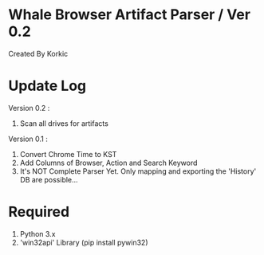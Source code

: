 # Whale Browser Artifact Parser / Ver 0.2
Created By Korkic


# Update Log
Version 0.2 :
1. Scan all drives for artifacts

Version 0.1 :
1. Convert Chrome Time to KST
2. Add Columns of Browser, Action and Search Keyword
3. It's NOT Complete Parser Yet. Only mapping and exporting the 'History' DB are possible...

# Required
1. Python 3.x
2. 'win32api' Library (pip install pywin32)
